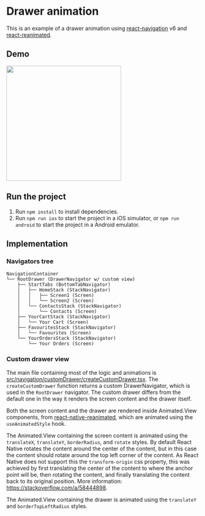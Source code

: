 # Drawer animation

This is an example of a drawer animation using [react-navigation](https://reactnavigation.org/) v6 and [react-reanimated](https://docs.swmansion.com/react-native-reanimated/).

## Demo

<img src="./docs/demo.gif" width=300 />

## Run the project

1. Run `npm install` to install dependencies.
2. Run `npm run ios` to start the project in a iOS simulator, or `npm run android` to start the project in a Android emulator.

## Implementation

### Navigators tree

```
NavigationContainer
└── RootDrawer (DrawerNavigator w/ custom view)
    ├── StartTabs (BottomTabNavigator)
    │   ├── HomeStack (StackNavigator)
    │   │   ├── Screen1 (Screen)
    │   │   └── Screen2 (Screen)
    │   └── ContactsStack (StackNavigator)
    │       └── Contacts (Screen)
    ├── YourCartStack (StackNavigator)
    │   └── Your Cart (Screen)
    ├── FavouritesStack (StackNavigator)
    │   └── Favourites (Screen)
    └── YourOrdersStack (StackNavigator)
        └── Your Orders (Screen)
```

### Custom drawer view

The main file containing most of the logic and animations is [src/navigation/customDrawer/createCustomDrawer.tsx](./src/navigation/customDrawer/createCustomDrawer.tsx). The `createCustomDrawer` function returns a custom DrawerNavigator, which is used in the `RootDrawer` navigator. The custom drawer differs from the default one in the way it renders the screen content and the drawer itself.

Both the screen content and the drawer are rendered inside Animated.View components, from [react-native-reanimated](https://docs.swmansion.com/react-native-reanimated/), which are animated using the `useAnimatedStyle` hook.

The Animated.View containing the screen content is animated using the `translateX`, `translateY`, `borderRadius`, and `rotate` styles. By default React Native rotates the content around the center of the content, but in this case the content should rotate around the top left corner of the content. As React Native does not support this the `transform-origin` css property, this was achieved by first translating the center of the content to where the anchor point will be, then rotating the content, and finally translating the content back to its original position. More information: https://stackoverflow.com/a/58444898.

The Animated.View containing the drawer is animated using the `translateY` and `borderTopLeftRadius` styles.
